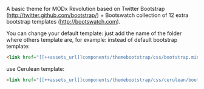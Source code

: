 A basic theme for MODx Revolution based on Twitter Bootstrap (http://twitter.github.com/bootstrap/) + Bootswatch collection of 12 extra bootstrap templates (http://bootswatch.com).

You can change your default template: just add the name of the folder where others template are, for example: 
instead of default bootstrap template:
```html
<link href="[[++assets_url]]components/themebootstrap/css/bootstrap.min.css" rel="stylesheet">
```
use Cerulean template:
```html
<link href="[[++assets_url]]components/themebootstrap/css/cerulean/bootstrap.min.css" rel="stylesheet">
```
